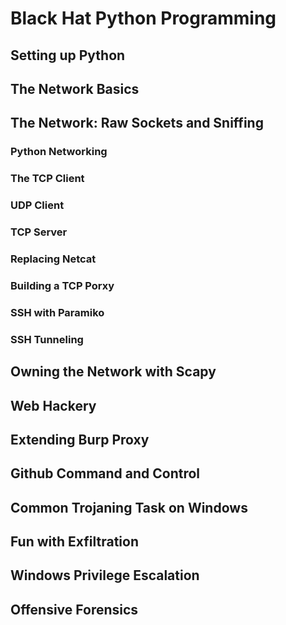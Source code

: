 # Black Hat Python Programming


## Setting up Python





## The Network Basics



## The Network: Raw Sockets and Sniffing

### Python Networking 

### The TCP Client


### UDP Client


### TCP Server


### Replacing Netcat


### Building a TCP Porxy


### SSH with Paramiko


### SSH Tunneling






## Owning the Network with Scapy


## Web Hackery


## Extending Burp Proxy


## Github Command and Control



## Common Trojaning Task on Windows


## Fun with Exfiltration


## Windows Privilege Escalation

## Offensive Forensics



